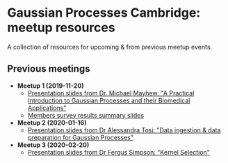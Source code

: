 # Gaussian Processes Cambridge: meetup resources

A collection of resources for upcoming & from previous meetup events.

## Previous meetings

- **Meetup 1 (2019-11-20)**
    - [Presentation slides from Dr. Michael Mayhew: "A Practical Introduction to Gaussian Processes and their Biomedical Applications"](2019-11-20/GPsC_MMayhew.pdf)
    - [Members survey results summary slides](2019-11-20/GPsC_members_survey.pdf)
- **Meetup 2 (2020-01-16)**
    - [Presentation slides from Dr Alessandra Tosi: "Data ingestion & data preparation for Gaussian Processes"](2020-01-16/Data%20prep%20for%20GPs.pdf)
- **Meetup 3 (2020-02-20)**
    - [Presentation slides from Dr Fergus Simpson: "Kernel Selection"](2020-02-20/kernel_selection.pdf)
